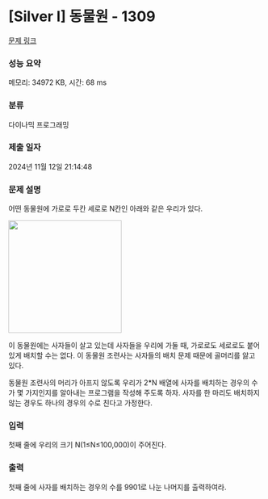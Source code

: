 # [Silver I] 동물원 - 1309 

[문제 링크](https://www.acmicpc.net/problem/1309) 

### 성능 요약

메모리: 34972 KB, 시간: 68 ms

### 분류

다이나믹 프로그래밍

### 제출 일자

2024년 11월 12일 21:14:48

### 문제 설명

<p>어떤 동물원에 가로로 두칸 세로로 N칸인 아래와 같은 우리가 있다.</p>

<p><img alt="" src="https://www.acmicpc.net/upload/201004/dnfl.JPG" style="height:223px; width:224px"></p>

<p>이 동물원에는 사자들이 살고 있는데 사자들을 우리에 가둘 때, 가로로도 세로로도 붙어 있게 배치할 수는 없다. 이 동물원 조련사는 사자들의 배치 문제 때문에 골머리를 앓고 있다.</p>

<p>동물원 조련사의 머리가 아프지 않도록 우리가 2*N 배열에 사자를 배치하는 경우의 수가 몇 가지인지를 알아내는 프로그램을 작성해 주도록 하자. 사자를 한 마리도 배치하지 않는 경우도 하나의 경우의 수로 친다고 가정한다.</p>

### 입력 

 <p>첫째 줄에 우리의 크기 N(1≤N≤100,000)이 주어진다.</p>

### 출력 

 <p>첫째 줄에 사자를 배치하는 경우의 수를 9901로 나눈 나머지를 출력하여라.</p>

